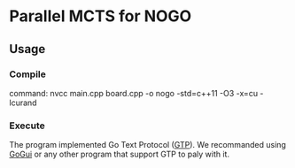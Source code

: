 # Parallel MCTS for NOGO

## Usage
### Compile
command: nvcc main.cpp board.cpp -o nogo -std=c++11 -O3 -x=cu -lcurand

### Execute
The program implemented Go Text Protocol ([GTP](http://www.gnu.org/software/gnugo/gnugo_19.html)). We recommanded using [GoGui](https://sourceforge.net/projects/gogui/) or any other program that support GTP to paly with it.
